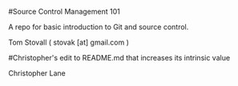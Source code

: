 #Source Control Management 101

A repo for basic introduction to Git and source control.

Tom Stovall ( stovak [at] gmail.com )

#Christopher's edit to README.md that increases its intrinsic value

Christopher Lane
